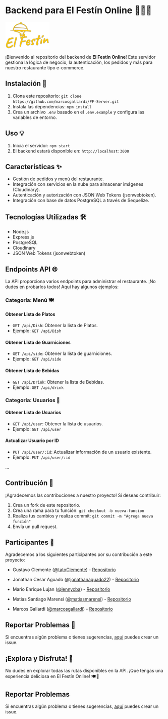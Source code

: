 # Backend para El Festín Online 🍔🍕🍹

![PF-Server Logo](logo-el-festin-nav.0a5698dd4a1a2f776220.png)

¡Bienvenido al repositorio del backend de **El Festín Online**! Este servidor gestiona la lógica de negocio, la autenticación, los pedidos y más para nuestro restaurante tipo e-commerce.

## Instalación 🚀

1. Clona este repositorio: `git clone https://github.com/marcosgallardi/PF-Server.git`
2. Instala las dependencias: `npm install`
3. Crea un archivo `.env` basado en el `.env.example` y configura las variables de entorno.

## Uso 💡

1. Inicia el servidor: `npm start`
2. El backend estará disponible en: `http://localhost:3000`

## Características ✨

- Gestión de pedidos y menú del restaurante.
- Integración con servicios en la nube para almacenar imágenes (Cloudinary).
- Autenticación y autorización con JSON Web Tokens (jsonwebtoken).
- Integración con base de datos PostgreSQL a través de Sequelize.

## Tecnologías Utilizadas 🛠️

- Node.js
- Express.js
- PostgreSQL
- Cloudinary
- JSON Web Tokens (jsonwebtoken)

## Endpoints API 🌐

La API proporciona varios endpoints para administrar el restaurante. ¡No dudes en probarlos todos! Aquí hay algunos ejemplos:

### Categoría: Menú 🍽️

#### Obtener Lista de Platos

- `GET /api/Dish`: Obtener la lista de Platos.
- Ejemplo: `GET /api/Dish`

#### Obtener Lista de Guarniciones

- `GET /api/side`: Obtener la lista de guarniciones.
- Ejemplo: `GET /api/side`

#### Obtener Lista de Bebidas

- `GET /api/Drink`: Obtener la lista de Bebidas.
- Ejemplo: `GET /api/drink`

### Categoría: Usuarios 👥

#### Obtener Lista de Usuarios

- `GET /api/user`: Obtener la lista de usuarios.
- Ejemplo: `GET /api/user`

#### Actualizar Usuario por ID

- `PUT /api/user/:id`: Actualizar información de un usuario existente.
- Ejemplo: `PUT /api/user/:id`

...

## Contribución 🤝

¡Agradecemos las contribuciones a nuestro proyecto! Si deseas contribuir:

1. Crea un fork de este repositorio.
2. Crea una rama para tu función: `git checkout -b nueva-funcion`
3. Realiza tus cambios y realiza commit: `git commit -m "Agrega nueva función"`
4. Envía un pull request.

## Participantes 👏

Agradecemos a los siguientes participantes por su contribución a este proyecto:

- Gustavo Clemente ([@tatoClemente](https://github.com/tatoclemente)) - [Repositorio](https://github.com/tatoclemente)

- Jonathan Cesar Aguado ([@jonathanaguado22](https://github.com/jonathanaguado22)) - [Repositorio](https://github.com/jonathanaguado22)

- Mario Enrique Lujan ([@lennycba](https://github.com/lennycba)) - [Repositorio](https://github.com/lennycba)

- Matias Santiago Marensi ([@matiasmarensi](https://github.com/Matiasmarensi)) - [Repositorio](https://github.com/Matiasmarensi)

- Marcos Gallardi ([@marcosgallardi](https://github.com/marcosgallardi)) - [Repositorio](https://github.com/marcosgallardi)

## Reportar Problemas 🐞

Si encuentras algún problema o tienes sugerencias, [aquí](https://github.com/marcosgallardi/PF-Server/issues) puedes crear un issue.

## ¡Explora y Disfruta! 🎉

No dudes en explorar todas las rutas disponibles en la API. ¡Que tengas una experiencia deliciosa en El Festín Online! 🍽️🎊

## Reportar Problemas

Si encuentras algún problema o tienes sugerencias, [aquí](https://github.com/marcosgallardi/PF-Server/issues) puedes crear un issue.
